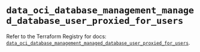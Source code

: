 # `data_oci_database_management_managed_database_user_proxied_for_users`

Refer to the Terraform Registry for docs: [`data_oci_database_management_managed_database_user_proxied_for_users`](https://registry.terraform.io/providers/oracle/oci/6.18.0/docs/data-sources/database_management_managed_database_user_proxied_for_users).
